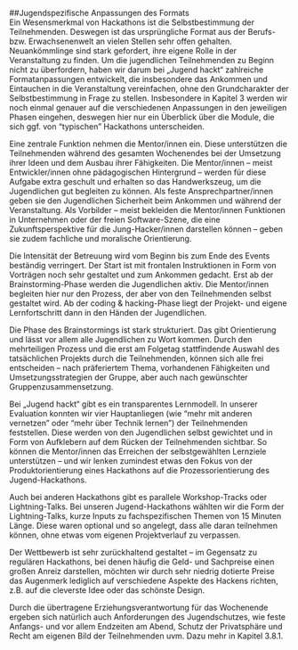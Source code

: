 ---
---
##Jugendspezifische Anpassungen des Formats       
Ein Wesensmerkmal von Hackathons ist die Selbstbestimmung der Teilnehmenden. Deswegen ist das ursprüngliche Format aus der Berufs- bzw. Erwachsenenwelt an vielen Stellen sehr offen gehalten. Neuankömmlinge sind stark gefordert, ihre eigene Rolle in der Veranstaltung zu finden. Um die jugendlichen Teilnehmenden zu Beginn nicht zu überfordern, haben wir darum bei „Jugend hackt“ zahlreiche Formatanpassungen entwickelt, die insbesondere das Ankommen und Eintauchen in die Veranstaltung vereinfachen, ohne den Grundcharakter der Selbstbestimmung in Frage zu stellen. Insbesondere in Kapitel 3 werden wir noch einmal genauer auf die verschiedenen Anpassungen in den jeweiligen Phasen eingehen, deswegen hier nur ein Überblick über die Module, die sich ggf. von “typischen” Hackathons unterscheiden.

Eine zentrale Funktion nehmen die Mentor/innen ein. Diese unterstützen die Teilnehmenden während des gesamten Wochenendes bei der Umsetzung ihrer Ideen und dem Ausbau ihrer Fähigkeiten. Die Mentor/innen – meist Entwickler/innen ohne pädagogischen Hintergrund – werden für diese Aufgabe extra geschult und erhalten so das Handwerkszeug, um die Jugendlichen gut begleiten zu können. Als feste Ansprechpartner/innen geben sie den Jugendlichen Sicherheit beim Ankommen und während der Veranstaltung. Als Vorbilder – meist bekleiden die Mentor/innen Funktionen in Unternehmen oder der freien Software-Szene, die eine Zukunftsperspektive für die Jung-Hacker/innen darstellen können – geben sie zudem fachliche und moralische Orientierung.

Die Intensität der Betreuung wird vom Beginn bis zum Ende des Events beständig verringert. Der Start ist mit frontalen Instruktionen in Form von Vorträgen noch sehr gestaltet und zum Ankommen gedacht. Erst ab der Brainstorming-Phase werden die Jugendlichen aktiv. Die Mentor/innen begleiten hier nur den Prozess, der aber von den Teilnehmenden selbst gestaltet wird. Ab der coding & hacking-Phase liegt der Projekt- und eigene Lernfortschritt dann in den Händen der Jugendlichen.

Die Phase des Brainstormings ist stark strukturiert. Das gibt Orientierung und lässt vor allem alle Jugendlichen zu Wort kommen. Durch den mehrteiligen Prozess und die erst am Folgetag stattfindende Auswahl des tatsächlichen Projekts durch die Teilnehmenden, können sich alle frei entscheiden – nach präferiertem Thema, vorhandenen Fähigkeiten und Umsetzungsstrategien der Gruppe, aber auch nach gewünschter Gruppenzusammensetzung.

Bei „Jugend hackt“ gibt es ein transparentes Lernmodell. In unserer Evaluation konnten wir vier Hauptanliegen (wie “mehr mit anderen vernetzen” oder “mehr über Technik lernen”) der Teilnehmenden feststellen. Diese werden von den Jugendlichen selbst gewichtet und in Form von Aufklebern auf dem Rücken der Teilnehmenden sichtbar. So können die Mentor/innen das Erreichen der selbstgewählten Lernziele unterstützen – und wir lenken zumindest etwas den Fokus von der Produktorientierung eines Hackathons auf die Prozessorientierung des Jugend-Hackathons.

Auch bei anderen Hackathons gibt es parallele Workshop-Tracks oder Lightning-Talks. Bei unseren Jugend-Hackathons wählten wir die Form der Lightning-Talks, kurze Inputs zu fachspezifischen Themen von 15 Minuten Länge. Diese waren optional und so angelegt, dass alle daran teilnehmen können, ohne etwas vom eigenen Projektverlauf zu verpassen.

Der Wettbewerb ist sehr zurückhaltend gestaltet – im Gegensatz zu regulären Hackathons, bei denen häufig die Geld- und Sachpreise einen großen Anreiz darstellen, möchten wir durch sehr niedrig dotierte Preise das Augenmerk lediglich auf verschiedene Aspekte des Hackens richten, z.B. auf die cleverste Idee oder das schönste Design.

Durch die übertragene Erziehungsverantwortung für das Wochenende ergeben sich natürlich auch Anforderungen des Jugendschutzes, wie feste Anfangs- und vor allem Endzeiten am Abend, Schutz der Privatsphäre und Recht am eigenen Bild der Teilnehmenden uvm. Dazu mehr in Kapitel 3.8.1.